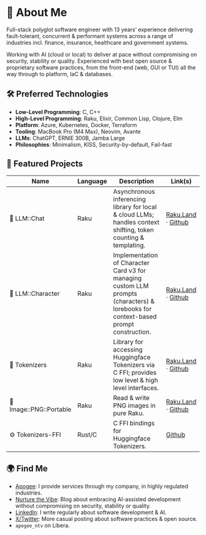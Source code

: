 # 👋 About Me

Full-stack polyglot software engineer with 13 years’ experience delivering fault-tolerant, concurrent & performant systems across a range of industries incl. finance, insurance, healthcare and government systems.

Working with AI (cloud or local) to deliver at pace without compromising on security, stability or quality. Experienced with best open source & proprietary software practices, from the front-end (web, GUI or TUI) all the way through to platform, IaC & databases.

## 🛠️ Preferred Technologies

- **Low-Level Programming**: C, C++
- **High-Level Programming**: Raku, Elixir, Common Lisp, Clojure, Elm
- **Platform**: Azure, Kubernetes, Docker, Terraform
- **Tooling**: MacBook Pro (M4 Max), Neovim, Avante
- **LLMs**: ChatGPT, ERNIE 300B, Jamba Large
- **Philosophies**: Minimalism, KISS, Security-by-default, Fail-fast

## 🧪 Featured Projects

| Name | Language | Description | Link(s) |
| ---- | -------- | ----------- | ------- |
| 💬 LLM::Chat | Raku | Asynchronous inferencing library for local & cloud LLMs; handles context shifting, token counting & templating. | [Raku.Land](https://raku.land/zef:apogee/LLM::Chat) &middot; [Github](https://github.com/m-doughty/LLM_Chat) |
| 🧍 LLM::Character | Raku | Implementation of Character Card v3 for managing custom LLM prompts (characters) & lorebooks for context-based prompt construction. | [Raku.Land](https://raku.land/zef:apogee/LLM::Character) &middot; [Github](https://github.com/m-doughty/LLM-Character) |
| 🧮 Tokenizers | Raku | Library for accessing Huggingface Tokenizers via C FFI; provides low level & high level interfaces. | [Raku.Land](https://raku.land/zef:apogee/Tokenizers) &middot; [Github](https://github.com/m-doughty/Raku-Tokenizers) |
| 🎨 Image::PNG::Portable | Raku | Read &amp; write PNG images in pure Raku. | [Raku.Land](https://raku.land/zef:apogee/Image::PNG::Portable) &middot; [Github](https://github.com/m-doughty/Image-PNG-Portable) |
| ⚙️ Tokenizers-FFI | Rust/C | C FFI bindings for Huggingface Tokenizers. | [Github](https://github.com/m-doughty/tokenizers-ffi) |

## 🌍 Find Me

- [Apogee](https://apogee.guru): I provide services through my company, in highly regulated industries.
- [Nurture the Vibe](https://nurturethevibe.com): Blog about embracing AI-assisted development without compromising on security, stability or quality.
- [LinkedIn](https://www.linkedin.com/in/matt-doughty/): I write regularly about software development &amp; AI.
- [X/Twitter](https://x.com/NurtureTheVibe): More casual posting about software practices &amp; open source.
- `apogee_ntv` on Libera.
